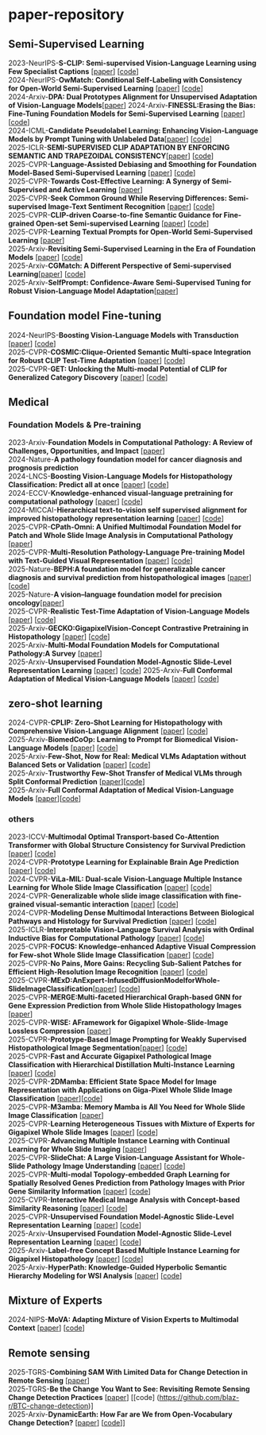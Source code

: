 # paper-repository
## Semi-Supervised Learning
2023-NeurIPS-__S-CLIP: Semi-supervised Vision-Language Learning using Few Specialist Captions__ [[paper](https://proceedings.neurips.cc/paper_files/paper/2023/file/c06f788963f0ce069f5b2dbf83fe7822-Paper-Conference.pdf)] [[code](https://proceedings.neurips.cc/paper_files/paper/2023/file/c06f788963f0ce069f5b2dbf83fe7822-Paper-Conference.pdf)]  
2024-NeurIPS-__OwMatch: Conditional Self-Labeling with Consistency for Open-World Semi-Supervised Learning__ [[paper](https://proceedings.neurips.cc/paper_files/paper/2024/file/b4fd162d3e2d015233486a2e313828a7-Paper-Conference.pdf)] [[code](https://github.com/niusj03/OwMatch)]  
2024-Arxiv-__DPA: Dual Prototypes Alignment for Unsupervised Adaptation of Vision-Language Models__[[paper](https://arxiv.org/pdf/2408.08855?)]  
2024-Arxiv-__FINESSL:Erasing the Bias: Fine-Tuning Foundation Models for Semi-Supervised Learning__ [[paper](https://arxiv.org/pdf/2405.11756)] [[code](https://github.com/Gank0078/FineSSL)]  
2024-ICML-__Candidate Pseudolabel Learning: Enhancing Vision-Language Models by Prompt Tuning with Unlabeled Data__[[paper](https://arxiv.org/pdf/2406.10502)] [[code](https://github.com/vanillaer/CPL-ICML2024)]  
2025-ICLR-__SEMI-SUPERVISED CLIP ADAPTATION BY ENFORCING SEMANTIC AND TRAPEZOIDAL CONSISTENCY__[[paper](https://openreview.net/pdf?id=97D725GJtQ)] [[code](https://github.com/Gank0078/SemiCLIP)]  
2025-CVPR-__Language-Assisted Debiasing and Smoothing for Foundation Model-Based Semi-Supervised Learning__  [[paper](https://openaccess.thecvf.com/content/CVPR2025/papers/Zheng_Language-Assisted_Debiasing_and_Smoothing_for_Foundation_Model-Based_Semi-Supervised_Learning_CVPR_2025_paper.pdf)] [[code](https://github.com/zhennaziyu/ladas)]  
2025-CVPR-__Towards Cost-Effective Learning: A Synergy of Semi-Supervised and Active Learning__  [[paper](https://openaccess.thecvf.com/content/CVPR2025/papers/Yin_Towards_Cost-Effective_Learning_A_Synergy_of_Semi-Supervised_and_Active_Learning_CVPR_2025_paper.pdf)]  
2025-CVPR-__Seek Common Ground While Reserving Differences: Semi-supervised Image-Text Sentiment Recognition__ [[paper](https://openaccess.thecvf.com/content/CVPR2025/papers/Xia_Seek_Common_Ground_While_Reserving_Differences_Semi-Supervised_Image-Text_Sentiment_Recognition_CVPR_2025_paper.pdf)] [[code](https://openaccess.thecvf.com/content/CVPR2025/papers/Xia_Seek_Common_Ground_While_Reserving_Differences_Semi-Supervised_Image-Text_Sentiment_Recognition_CVPR_2025_paper.pdf)]  
2025-CVPR-__CLIP-driven Coarse-to-fine Semantic Guidance for Fine-grained Open-set Semi-supervised Learning__ [[paper](https://openaccess.thecvf.com/content/CVPR2025/papers/Li_CLIP-driven_Coarse-to-fine_Semantic_Guidance_for_Fine-grained_Open-set_Semi-supervised_Learning_CVPR_2025_paper.pdf)] [[code](https://github.com/LxxxxK/CFSG-CLIP)]  
2025-CVPR-__Learning Textual Prompts for Open-World Semi-Supervised Learning__ [[paper](https://openaccess.thecvf.com/content/CVPR2025/papers/Fan_Learning_Textual_Prompts_for_Open-World_Semi-Supervised_Learning_CVPR_2025_paper.pdf)]  
2025-Arxiv-__Revisiting Semi-Supervised Learning in the Era of Foundation Models__ [[paper](https://arxiv.org/pdf/2503.09707)] [[code](https://github.com/OSU-MLB/SSL-Foundation-Models)]  
2025-Arxiv-__CGMatch: A Different Perspective of Semi-supervised Learning__[[paper](https://arxiv.org/pdf/2503.02231?)] [[code](https://github.com/BoCheng-96/CGMatch)]  
2025-Arxiv-__SelfPrompt: Confidence-Aware Semi-Supervised Tuning for Robust Vision-Language Model Adaptation__[[paper](https://arxiv.org/pdf/2501.14148)]  

## Foundation model Fine-tuning
2024-NeurIPS-__Boosting Vision-Language Models with Transduction__ [[paper](https://proceedings.neurips.cc/paper_files/paper/2024/file/71d7dbe2652bd4662d29fa269f059db4-Paper-Conference.pdf)] [[code](https://github.com/MaxZanella/transduction-for-vlms)]  
2025-CVPR-__COSMIC:Clique-Oriented Semantic Multi-space Integration for Robust CLIP Test-Time Adaptation__ [[paper](https://arxiv.org/pdf/2503.23388)] [[code](https://github.com/hf618/COSMIC)]  
2025-CVPR-__GET: Unlocking the Multi-modal Potential of CLIP for Generalized Category Discovery__ [[paper](https://arxiv.org/pdf/2403.09974)] [[code](https://github.com/enguangW/GET)]  
## Medical
### Foundation Models & Pre-training
2023-Arxiv-__Foundation Models in Computational Pathology: A Review of Challenges, Opportunities, and Impact__ [[paper](https://arxiv.org/pdf/2502.08333)]  
2024-Nature-__A pathology foundation model for cancer diagnosis and prognosis prediction__  
2024-LNCS-__Boosting Vision-Language Models for Histopathology Classification: Predict all at once__ [[paper](https://arxiv.org/pdf/2409.01883)] [[code](https://github.com/FereshteShakeri/Histo-TransCLIP)]  
2024-ECCV-__Knowledge-enhanced visual-language pretraining for computational pathology__ [[paper](https://arxiv.org/pdf/2404.09942)] [[code](https://github.com/MAGIC-AI4Med/KEP)]  
2024-MICCAI-__Hierarchical text-to-vision self supervised alignment for improved histopathology representation learning__ [[paper](https://link.springer.com/chapter/10.1007/978-3-031-72083-3_16)] [[code](https://github.com/Hasindri/HLSS)]  
2025-CVPR-__CPath-Omni: A Unified Multimodal Foundation Model for Patch and Whole Slide Image Analysis in Computational Pathology__ [[paper](https://arxiv.org/pdf/2412.12077)]  
2025-CVPR-__Multi-Resolution Pathology-Language Pre-training Model with Text-Guided Visual Representation__ [[paper](https://openaccess.thecvf.com/content/CVPR2025/papers/Albastaki_Multi-Resolution_Pathology-Language_Pre-training_Model_with_Text-Guided_Visual_Representation_CVPR_2025_paper.pdf)] [[code](https://github.com/BasitAlawode/MR-PLIP)]  
2025-Nature-__BEPH:A foundation model for generalizable cancer diagnosis and survival prediction from histopathological images__  [[paper](https://www.nature.com/articles/s41467-025-57587-y#Sec10)] [[code](https://github.com/Zhcyoung/BEPH)]  
2025-Nature-__A vision–language foundation model for precision oncology__[[paper](https://www.nature.com/articles/s41586-024-08378-w#code-availability)]  
2025-CVPR-__Realistic Test-Time Adaptation of Vision-Language Models__ [[paper](https://openaccess.thecvf.com/content/CVPR2025/papers/Zanella_Realistic_Test-Time_Adaptation_of_Vision-Language_Models_CVPR_2025_paper.pdf)] [[code](https://github.com/MaxZanella/StatA)]  
2025-Arxiv-__GECKO:GigapixelVision-Concept Contrastive Pretraining in Histopathology__ [[paper](https://arxiv.org/pdf/2504.01009)] [[code](https://github.com/bmi-imaginelab/GECKO)]  
2025-Arxiv-__Multi-Modal Foundation Models for Computational Pathology:A Survey__ [[paper](https://arxiv.org/pdf/2503.09091)]  
2025-Arxiv-__Unsupervised Foundation Model-Agnostic Slide-Level Representation Learning__ [[paper](https://arxiv.org/pdf/2411.13623)] [[code](https://github.com/KatherLab/COBRA)] 
2025-Arxiv-__Full Conformal Adaptation of Medical Vision-Language Models__ [[paper](https://arxiv.org/pdf/2506.06076)] [[code](https://github.com/jusiro/FCA)]  
## zero-shot learning
2024-CVPR-__CPLIP: Zero-Shot Learning for Histopathology with Comprehensive Vision-Language Alignment__ [[paper](https://openaccess.thecvf.com/content/CVPR2024/papers/Javed_CPLIP_Zero-Shot_Learning_for_Histopathology_with_Comprehensive_Vision-Language_Alignment_CVPR_2024_paper.pdf)] [[code](https://github.com/iyyakuttiiyappan/CPLIP)]  
2025-Arxiv-__BiomedCoOp: Learning to Prompt for Biomedical Vision-Language Models__ [[paper](https://arxiv.org/pdf/2411.15232)] [[code](https://github.com/HealthX-Lab/BiomedCoOp)]   
2025-Arxiv-__Few-Shot, Now for Real: Medical VLMs Adaptation without Balanced Sets or Validation__ [[paper](https://arxiv.org/pdf/2506.17500)] [[code](https://arxiv.org/pdf/2506.17500)]  
2025-Arxiv-__Trustworthy Few-Shot Transfer of Medical VLMs through Split Conformal Prediction__ [[paper](https://arxiv.org/pdf/2506.17503)][[code](https://github.com/jusiro/SCA-T)]  
2025-Arxiv-__Full Conformal Adaptation of Medical Vision-Language Models__ [[paper](https://arxiv.org/pdf/2506.06076)][[code](https://github.com/jusiro/FCA)]  


### others
2023-ICCV-__Multimodal Optimal Transport-based Co-Attention Transformer with Global Structure Consistency for Survival Prediction__ [[paper](https://openaccess.thecvf.com/content/ICCV2023/papers/Xu_Multimodal_Optimal_Transport-based_Co-Attention_Transformer_with_Global_Structure_Consistency_for_ICCV_2023_paper.pdf)] [[code](https://github.com/Innse/MOTCat)]  
2024-CVPR-__Prototype Learning for Explainable Brain Age Prediction__ [[paper](https://openaccess.thecvf.com/content/WACV2024/papers/Hesse_Prototype_Learning_for_Explainable_Brain_Age_Prediction_WACV_2024_paper.pdf)] [[code](https://github.com/lindehesse/ExPeRT_Code)]  
2024-CVPR-__ViLa-MIL: Dual-scale Vision-Language Multiple Instance Learning for Whole Slide Image Classification__ [[paper](https://openaccess.thecvf.com/content/CVPR2024/papers/Shi_ViLa-MIL_Dual-scale_Vision-Language_Multiple_Instance_Learning_for_Whole_Slide_Image_CVPR_2024_paper.pdf)] [[code](https://github.com/Jiangbo-Shi/ViLa-MIL)]  
2024-CVPR-__Generalizable whole slide image classification with fine-grained visual-semantic interaction__ [[paper](https://openaccess.thecvf.com/content/CVPR2024/papers/Li_Generalizable_Whole_Slide_Image_Classification_with_Fine-Grained_Visual-Semantic_Interaction_CVPR_2024_paper.pdf)] [[code](https://github.com/ls1rius/WSI_FIVE)]  
2024-CVPR-__Modeling Dense Multimodal Interactions Between Biological Pathways and Histology for Survival Prediction__ [[paper](https://openaccess.thecvf.com/content/CVPR2024/papers/Jaume_Modeling_Dense_Multimodal_Interactions_Between_Biological_Pathways_and_Histology_for_CVPR_2024_paper.pdf)] [[code](https://github.com/mahmoodlab/SurvPath)]  
2025-ICLR-__Interpretable Vision-Language Survival Analysis with Ordinal Inductive Bias for Computational Pathology__ [[paper](https://arxiv.org/pdf/2409.09369)] [[code](https://github.com/liupei101/VLSA)]  
2025-CVPR-__FOCUS: Knowledge-enhanced Adaptive Visual Compression for Few-shot Whole Slide Image Classification__ [[paper](https://arxiv.org/pdf/2411.14743)] [[code](https://github.com/dddavid4real/FOCUS)]  
2025-CVPR-__No Pains, More Gains: Recycling Sub-Salient Patches for Efficient High-Resolution Image Recognition__ [[paper](https://openaccess.thecvf.com/content/CVPR2025/papers/Qin_No_Pains_More_Gains_Recycling_Sub-Salient_Patches_for_Efficient_High-Resolution_CVPR_2025_paper.pdf)] [[code](https://github.com/Qinrong-NKU/DBPS)]  
2025-CVPR-__MExD:AnExpert-InfusedDiffusionModelforWhole-SlideImageClassification__[[paper](https://arxiv.org/pdf/2503.12401)] [[code](https://github.com/JWZhao-uestc/MExD)]  
2025-CVPR-__MERGE:Multi-faceted Hierarchical Graph-based GNN for Gene Expression Prediction from Whole Slide Histopathology Images__ [[paper](https://arxiv.org/pdf/2412.02601)]  
2025-CVPR-__WISE: AFramework for Gigapixel Whole-Slide-Image Lossless Compression__ [[paper](https://arxiv.org/pdf/2503.18074)]  
2025-CVPR-__Prototype-Based Image Prompting for Weakly Supervised Histopathological Image Segmentation__[[paper](https://arxiv.org/pdf/2503.12068)] [[code](https://github.com/QingchenTang/PBIP)]  
2025-CVPR-__Fast and Accurate Gigapixel Pathological Image Classification with Hierarchical Distillation Multi-Instance Learning__ [[paper](https://arxiv.org/pdf/2502.21130)] [[code](https://github.com/JiuyangDong/HDMIL)]  
2025-CVPR-__2DMamba: Efficient State Space Model for Image Representation with Applications on Giga-Pixel Whole Slide Image Classification__  [[paper](https://openaccess.thecvf.com/content/CVPR2025/papers/Zhang_2DMamba_Efficient_State_Space_Model_for_Image_Representation_with_Applications_CVPR_2025_paper.pdf)][[code](https://github.com/AtlasAnalyticsLab/2DMamba)]  
2025-CVPR-__M3amba: Memory Mamba is All You Need for Whole Slide Image Classification__ [[paper](https://openaccess.thecvf.com/content/CVPR2025/papers/Zheng_M3amba_Memory_Mamba_is_All_You_Need_for_Whole_Slide_CVPR_2025_paper.pdf)]  
2025-CVPR-__Learning Heterogeneous Tissues with Mixture of Experts for Gigapixel Whole Slide Images__ [[paper](https://openaccess.thecvf.com/content/CVPR2025/papers/Wu_Learning_Heterogeneous_Tissues_with_Mixture_of_Experts_for_Gigapixel_Whole_CVPR_2025_paper.pdf)] [[code](https://github.com/wjx-error/PAMoE)]  
2025-CVPR-__Advancing Multiple Instance Learning with Continual Learning for Whole Slide Imaging__  [[paper](https://openaccess.thecvf.com/content/CVPR2025/papers/Li_Advancing_Multiple_Instance_Learning_with_Continual_Learning_for_Whole_Slide_CVPR_2025_paper.pdf)]  
2025-CVPR-__SlideChat: A Large Vision-Language Assistant for Whole-Slide Pathology Image Understanding__  [[paper](https://openaccess.thecvf.com/content/CVPR2025/papers/Chen_SlideChat_A_Large_Vision-Language_Assistant_for_Whole-Slide_Pathology_Image_Understanding_CVPR_2025_paper.pdf)] [[code](https://github.com/uni-medical/SlideChat)]  
2025-CVPR-__Multi-modal Topology-embedded Graph Learning for Spatially Resolved Genes Prediction from Pathology Images with Prior Gene Similarity Information__  [[paper](https://openaccess.thecvf.com/content/CVPR2025/papers/Shi_Multi-modal_Topology-embedded_Graph_Learning_for_Spatially_Resolved_Genes_Prediction_from_CVPR_2025_paper.pdf)] [[code](https://github.com/shihangjs/M2TGLGO)]  
2025-CVPR-__Interactive Medical Image Analysis with Concept-based Similarity Reasoning__ [[paper](https://openaccess.thecvf.com/content/CVPR2025/papers/Huy_Interactive_Medical_Image_Analysis_with_Concept-based_Similarity_Reasoning_CVPR_2025_paper.pdf)] [[code](https://github.com/tadeephuy/InteractCSR)]  
2025-CVPR-__Unsupervised Foundation Model-Agnostic Slide-Level Representation Learning__ [[paper](https://openaccess.thecvf.com/content/CVPR2025/papers/Lenz_Unsupervised_Foundation_Model-Agnostic_Slide-Level_Representation_Learning_CVPR_2025_paper.pdf)] [[code](https://github.com/KatherLab/COBRA)]  
2025-Arxiv-__Unsupervised Foundation Model-Agnostic Slide-Level Representation Learning__ [[paper](https://arxiv.org/pdf/2411.13623)] [[code](https://github.com/KatherLab/COBRA)]  
2025-Arxiv-__Label-free Concept Based Multiple Instance Learning for Gigapixel Histopathology__ [[paper](https://arxiv.org/pdf/2501.02922)] [[code](https://github.com/ss-sun/ConceptMIL)]  
2025-Arxiv-__HyperPath: Knowledge-Guided Hyperbolic Semantic Hierarchy Modeling for WSI Analysis__ [[paper](https://arxiv.org/pdf/2506.16398)] [[code](https://github.com/HKU-MedAI/HyperPath)]  

## Mixture of Experts 
2024-NIPS-__MoVA: Adapting Mixture of Vision Experts to Multimodal Context__ [[paper](https://arxiv.org/pdf/2404.13046?)] [[code](https://github.com/TempleX98/MoVA)]  

## Remote sensing
2025-TGRS-__Combining SAM With Limited Data for Change Detection in Remote Sensing__ [[paper](https://ieeexplore.ieee.org/abstract/document/10902491)]  
2025-TGRS-__Be the Change You Want to See: Revisiting Remote Sensing Change Detection Practices__ [[paper](https://arxiv.org/pdf/2507.03367?)] [[code]  (https://github.com/blaz-r/BTC-change-detection)]  
2025-Arxiv-__DynamicEarth: How Far are We from Open-Vocabulary Change Detection?__ [[paper](https://arxiv.org/pdf/2501.12931)] [[code](https://github.com/likyoo/DynamicEarth)]]  















